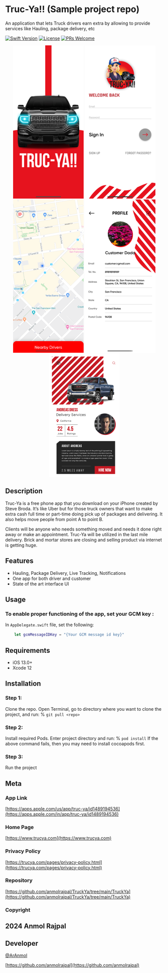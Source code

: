 # Truc-Ya!! (Sample project repo)
An application that lets Truck drivers earn extra by allowing to provide services like Hauling, package delivery, etc


[![Swift Version][swift-image]][swift-url]
[![License][license-image]][license-url]
[![PRs Welcome](https://img.shields.io/badge/PRs-welcome-brightgreen.svg?style=flat-square)](http://makeapullrequest.com)


<p align="center">
<img src="Public/Screenshots/1.png", width=225, height=487>
<img src="Public/Screenshots/2.png", width=225, height=487>
<img src="Public/Screenshots/3.png", width=225, height=487>
<img src="Public/Screenshots/4.png", width=225, height=487>
<img src="Public/Screenshots/5.png", width=225, height=392>
</p>


## Description
Truc-Ya is a free phone app that you download on your iPhone created by Steve Broda. It’s like Uber but for those truck owners that want to make extra cash full time or part-time doing pick up of packages and delivering. It also helps move people from point A to point B.

Clients will be anyone who needs something moved and needs it done right away or make an appointment. Truc-Ya will be utilized in the last mile delivery. Brick and mortar stores are closing and selling product via internet is getting huge.

## Features

* Hauling, Package Delivery, Live Tracking, Notifications 
* One app for both driver and customer
* State of the art interface UI


## Usage

### To enable proper functioning of the app, set your GCM key :
In `AppDelegate.swift` file, set the following:
```swift
    let gcmMessageIDKey = "{Your GCM message id key}"
```

## Requirements

- iOS 13.0+ 
- Xcode 12

## Installation

### Step 1:

Clone the repo. Open Terminal, go to directory where you want to clone the project, and run:
% `git pull <repo>`

### Step 2:

Install required Pods. Enter project directory and run:
% `pod install`
If the above command fails, then you may need to install cocoapods first.

### Step 3: 

Run the project



## Meta

### App Link
[https://apps.apple.com/us/app/truc-ya/id1489194536](https://apps.apple.com/in/app/truc-ya/id1489194536)

### Home Page
[https://www.trucya.com](https://www.trucya.com)

### Privacy Policy
[https://trucya.com/pages/privacy-policy.html](https://trucya.com/pages/privacy-policy.html)

### Repository
[https://github.com/anmolrajpal/TruckYa/tree/main/TruckYa](https://github.com/anmolrajpal/TruckYa/tree/main/TruckYa)

### Copyright
## 2024 Anmol Rajpal

## Developer

[@ArAnmol](https://twitter.com/ArAnmol)

[https://github.com/anmolrajpal](https://github.com/anmolrajpal)


[swift-image]:https://img.shields.io/badge/swift-5.0-orange.svg
[swift-url]: https://swift.org/
[license-image]: https://img.shields.io/badge/License-MIT-blue.svg
[license-url]: LICENSE.txt


